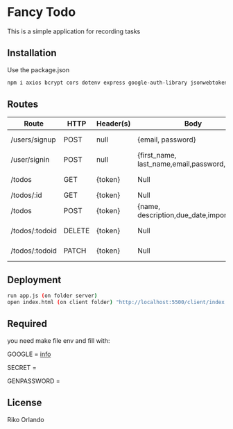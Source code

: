 # Fancy Todo

This is a simple application for recording tasks

## Installation

Use the package.json 

```bash
npm i axios bcrypt cors dotenv express google-auth-library jsonwebtoken mongoose
```

## Routes

| Route       | HTTP | Header(s) | Body                                                       | Description              |
| ----------- | ---- | --------- | ---------------------------------------------------------- | ------------------------ | 
| /users/signup  | POST  | null      | {email, password}                                                       |Login & get token |
| /user/signin | POST | null      | {first_name, last_name,email,password,phone}              | Create Account
| /todos  | GET | {token}      | Null                     | Get all user todo 
| /todos/:id | GET | {token}      | Null                     | Get a todo   
| /todos  | POST | {token}      | {name, description,due_date,important}                     | Create a todo   
| /todos/:todoid  | DELETE | {token}      | Null                     | Delete a todo               |
| /todos/:todoid  | PATCH | {token}      | Null                     | Update a todo               |


## Deployment

```bash
run app.js (on folder server)
open index.html (on client folder) "http://localhost:5500/client/index.html"
```

## Required
you need make file env and fill with:

GOOGLE = [info](https://developers.google.com/identity/sign-in/web/sign-in)

SECRET = 

GENPASSWORD =


## License
Riko Orlando
